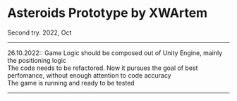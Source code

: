 # Asteroids Prototype by XWArtem
 Second try. 2022, Oct
________
26.10.2022:: Game Logic should be composed out of Unity Engine, mainly the positioning logic<br>
The code needs to be refactored. Now it pursues the goal of best perfomance, without enough attention to code accuracy<br>
The game is running and ready to be tested
________
